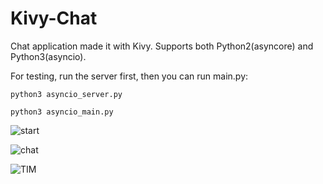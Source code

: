 # Kivy-Chat
Chat application made it with Kivy. Supports both Python2(asyncore) and Python3(asyncio).


For testing, run the server first, then you can run main.py:

`python3 asyncio_server.py`

`python3 asyncio_main.py`

![start](https://github.com/yingshaoxo/kivy-chat/raw/master/Show/start.png "start")

![chat](https://github.com/yingshaoxo/kivy-chat/raw/master/Show/chat.png "chat")

![TIM](https://github.com/yingshaoxo/kivy-chat/raw/master/Show/TIM.png "TIM")

